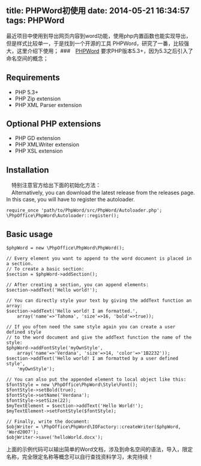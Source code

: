title: PHPWord初使用
date: 2014-05-21 16:34:57
tags: PHPWord
---
最近项目中使用到导出网页内容到word功能，使用php内置函数也能实现导出，但是样式比较单一，于是找到一个开源的工具 PHPWord，研究了一番，比较强大，这里介绍下使用；
###　[PHPWord](https://github.com/PHPOffice/PHPWord) 要求PHP版本5.3+，因为5.3之后引入了命名空间的概念；

## Requirements
* PHP 5.3+
* PHP Zip extension
* PHP XML Parser extension
## Optional PHP extensions
+ PHP GD extension
+ PHP XMLWriter extension
+ PHP XSL extension
## Installation
　特别注意官方给出下面的初始化方法：  
 　Alternatively, you can download the latest release from the releases page. In this case, you will have to register the autoloader.
~~~~{php}
require_once 'path/to/PhpWord/src/PhpWord/Autoloader.php';
\PhpOffice\PhpWord\Autoloader::register();
~~~~
<!-- more -->
## Basic usage
~~~~{python}
$phpWord = new \PhpOffice\PhpWord\PhpWord();

// Every element you want to append to the word document is placed in a section.
// To create a basic section:
$section = $phpWord->addSection();

// After creating a section, you can append elements:
$section->addText('Hello world!');

// You can directly style your text by giving the addText function an array:
$section->addText('Hello world! I am formatted.',
    array('name'=>'Tahoma', 'size'=>16, 'bold'=>true));

// If you often need the same style again you can create a user defined style
// to the word document and give the addText function the name of the style:
$phpWord->addFontStyle('myOwnStyle',
    array('name'=>'Verdana', 'size'=>14, 'color'=>'1B2232'));
$section->addText('Hello world! I am formatted by a user defined style',
    'myOwnStyle');

// You can also put the appended element to local object like this:
$fontStyle = new \PhpOffice\PhpWord\Style\Font();
$fontStyle->setBold(true);
$fontStyle->setName('Verdana');
$fontStyle->setSize(22);
$myTextElement = $section->addText('Hello World!');
$myTextElement->setFontStyle($fontStyle);

// Finally, write the document:
$objWriter = \PhpOffice\PhpWord\IOFactory::createWriter($phpWord, 'Word2007');
$objWriter->save('helloWorld.docx');
~~~~
上面的示例代码可以输出简单的Word文档，涉及到命名空间的语法，导入，限定名称，完全限定名称等概念可以自行查找资料学习，未完待续！
